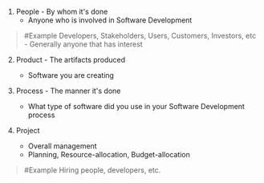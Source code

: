 1. People - By whom it's done 
	- Anyone who is involved in Software Development
>	#Example 
>	Developers, Stakeholders, Users, Customers, Investors, etc
		- Generally anyone that has interest

2. Product - The artifacts produced 
	- Software you are creating

1. Process - The manner it's done
	- What type of software did you use in your Software Development process
2. Project
	- Overall management
	- Planning, Resource-allocation, Budget-allocation
>	#Example 
>	Hiring people, developers, etc.